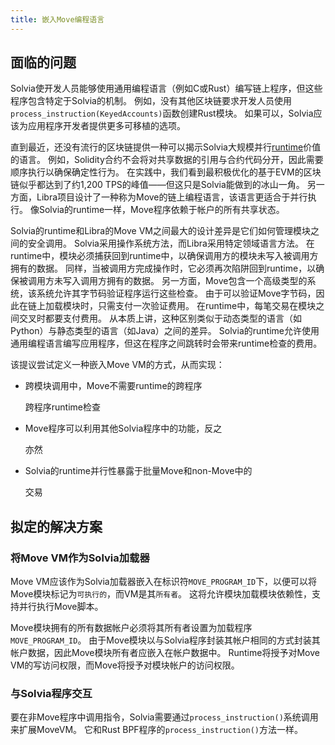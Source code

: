 ```yaml
---
title: 嵌入Move编程语言
---
```


## 面临的问题

Solvia使开发人员能够使用通用编程语言（例如C或Rust）编写链上程序，但这些程序包含特定于Solvia的机制。 例如，没有其他区块链要求开发人员使用`process_instruction(KeyedAccounts)`函数创建Rust模块。 如果可以，Solvia应该为应用程序开发者提供更多可移植的选项。

直到最近，还没有流行的区块链提供一种可以揭示Solvia大规模并行[runtime](../validator/runtime.md)价值的语言。 例如，Solidity合约不会将对共享数据的引用与合约代码分开，因此需要顺序执行以确保确定性行为。 在实践中，我们看到最积极优化的基于EVM的区块链似乎都达到了约1,200 TPS的峰值——但这只是Solvia能做到的冰山一角。 另一方面，Libra项目设计了一种称为Move的链上编程语言，该语言更适合于并行执行。 像Solvia的runtime一样，Move程序依赖于帐户的所有共享状态。

Solvia的runtime和Libra的Move VM之间最大的设计差异是它们如何管理模块之间的安全调用。 Solvia采用操作系统方法，而Libra采用特定领域语言方法。 在runtime中，模块必须捕获回到runtime中，以确保调用方的模块未写入被调用方拥有的数据。 同样，当被调用方完成操作时，它必须再次陷阱回到runtime，以确保被调用方未写入调用方拥有的数据。 另一方面，Move包含一个高级类型的系统，该系统允许其字节码验证程序运行这些检查。 由于可以验证Move字节码，因此在链上加载模块时，只需支付一次验证费用。 在runtime中，每笔交易在模块之间交叉时都要支付费用。 从本质上讲，这种区别类似于动态类型的语言（如Python）与静态类型的语言（如Java）之间的差异。 Solvia的runtime允许使用通用编程语言编写应用程序，但这在程序之间跳转时会带来runtime检查的费用。

该提议尝试定义一种嵌入Move VM的方式，从而实现：

- 跨模块调用中，Move不需要runtime的跨程序

  跨程序runtime检查

- Move程序可以利用其他Solvia程序中的功能，反之

  亦然

- Solvia的runtime并行性暴露于批量Move和non-Move中的

  交易

## 拟定的解决方案

### 将Move VM作为Solvia加载器

Move VM应该作为Solvia加载器嵌入在标识符`MOVE_PROGRAM_ID`下，以便可以将Move模块标记为`可执行的`，而VM是其`所有者`。 这将允许模块加载模块依赖性，支持并行执行Move脚本。

Move模块拥有的所有数据帐户必须将其所有者设置为加载程序`MOVE_PROGRAM_ID`。 由于Move模块以与Solvia程序封装其帐户相同的方式封装其帐户数据，因此Move模块所有者应嵌入在帐户数据中。 Runtime将授予对Move VM的写访问权限，而Move将授予对模块帐户的访问权限。

### 与Solvia程序交互

要在非Move程序中调用指令，Solvia需要通过`process_instruction()`系统调用来扩展MoveVM。 它和Rust BPF程序的`process_instruction()`方法一样。
